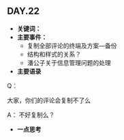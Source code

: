 ## DAY.22
+ **关键词：**
+ **主要事件：**
    + 复制全部评论的终端及方案—备份
    + 结构和样式的关系？
    + 潘公子关于信息管理问题的处理
+ **主要语录**

Q：

大家，你们的评论会复制不了么

A：
不好复制么？


+ **一点思考**
